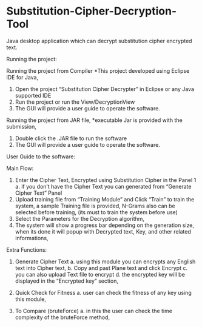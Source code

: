 # Substitution-Cipher-Decryption-Tool
Java desktop application which can decrypt substitution cipher encrypted text.

Running the project:

Running the project from Compiler 
*This project developed using Eclipse IDE for Java, 
1. Open the project “Substitution Cipher Decrypter” in Eclipse or any Java supported IDE
2. Run the project or run the View/DecryptionView
3. The GUI will provide a user guide to operate the software.

Running the project from JAR file, 
*executable Jar is provided with the submission, 
1. Double click the .JAR file to run the software
2. The GUI will provide a user guide to operate the software.


User Guide to the software:

Main Flow: 
1. Enter the Cipher Text,  Encrypted using Substitution Cipher in the Panel 1
	a. if you don’t have the Cipher Text you can generated from “Generate Cipher Text” Panel
2. Upload training file from “Training Module” and Click “Train” to train the system, a sample Training file is provided, N-Grams also can be selected before training, (its must to train the system before use)
3. Select the Parameters for the Decryption algorithm, 
4. The system will show a progress bar depending on the generation size, when its done it will popup with Decrypted text, Key, and other related informations, 

Extra Functions:
1. Generate Cipher Text
a. using this module you can encrypts any English text into Cipher text, 
b. Copy and past Plane text and click Encrypt
c. you can also upload Text file to encrypt 
d. the encrypted key will be displayed in the “Encrypted key” section, 

2. Quick Check for Fitness 
a. user can check the fitness of any key using this module, 

3. To Compare (bruteForce)
a. in this the user can check the time complexity of the bruteForce method, 
